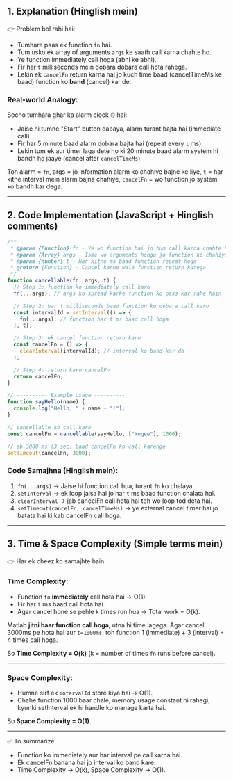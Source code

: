 ## **1. Explanation (Hinglish mein)**

👉 Problem bol rahi hai:

- Tumhare paas ek function `fn` hai.
- Tum usko ek array of arguments `args` ke saath call karna chahte ho.
- Ye function immediately call hoga (abhi ke abhi).
- Fir har `t` milliseconds mein dobara dobara call hota rahega.
- Lekin ek `cancelFn` return karna hai jo kuch time baad (cancelTimeMs ke baad) function ko **band** (cancel) kar de.

### **Real-world Analogy:**

Socho tumhara ghar ka alarm clock ⏰ hai:

- Jaise hi tumne "Start" button dabaya, alarm turant bajta hai (immediate call).
- Fir har 5 minute baad alarm dobara bajta hai (repeat every `t` ms).
- Lekin tum ek aur timer laga dete ho ki 20 minute baad alarm system hi bandh ho jaaye (cancel after `cancelTimeMs`).

Toh alarm = `fn`,
args = jo information alarm ko chahiye bajne ke liye,
`t` = har kitne interval mein alarm bajna chahiye,
`cancelFn` = wo function jo system ko bandh kar dega.

---

## **2. Code Implementation (JavaScript + Hinglish comments)**

```javascript
/**
 * @param {Function} fn - Ye wo function hai jo hum call karna chahte hain
 * @param {Array} args - Isme wo arguments honge jo function ko chahiye
 * @param {number} t - Har kitne ms baad function repeat hoga
 * @return {Function} - Cancel karne wala function return karega
 */
function cancellable(fn, args, t) {
  // Step 1: function ko immediately call karo
  fn(...args); // args ko spread karke function ko pass kar rahe hain

  // Step 2: har t milliseconds baad function ko dobara call karo
  const intervalId = setInterval(() => {
    fn(...args); // function har t ms baad call hoga
  }, t);

  // Step 3: ek cancel function return karo
  const cancelFn = () => {
    clearInterval(intervalId); // interval ko band kar do
  };

  // Step 4: return karo cancelFn
  return cancelFn;
}

// ---------- Example usage ----------
function sayHello(name) {
  console.log("Hello, " + name + "!");
}

// cancellable ko call karo
const cancelFn = cancellable(sayHello, ["Yogee"], 1000);

// ab 3000 ms (3 sec) baad cancelFn ko call karenge
setTimeout(cancelFn, 3000);
```

### **Code Samajhna (Hinglish mein):**

1. `fn(...args)` → Jaise hi function call hua, turant `fn` ko chalaya.
2. `setInterval` → ek loop jaisa hai jo har `t` ms baad function chalata hai.
3. `clearInterval` → jab cancelFn call hota hai toh wo loop tod deta hai.
4. `setTimeout(cancelFn, cancelTimeMs)` → ye external cancel timer hai jo batata hai ki kab cancelFn call hoga.

---

## **3. Time & Space Complexity (Simple terms mein)**

👉 Har ek cheez ko samajhte hain:

### **Time Complexity:**

- Function `fn` **immediately** call hota hai → O(1).
- Fir har `t` ms baad call hota hai.
- Agar cancel hone se pehle `k` times run hua → Total work = O(k).

Matlab **jitni baar function call hoga**, utna hi time lagega. Agar cancel 3000ms pe hota hai aur `t=1000ms`, toh function 1 (immediate) + 3 (interval) = 4 times call hoga.

So **Time Complexity = O(k)** (k = number of times `fn` runs before cancel).

---

### **Space Complexity:**

- Humne sirf ek `intervalId` store kiya hai → O(1).
- Chahe function 1000 baar chale, memory usage constant hi rahegi, kyunki setInterval ek hi handle ko manage karta hai.

So **Space Complexity = O(1)**.

---

✅ To summarize:

- Function ko immediately aur har interval pe call karna hai.
- Ek cancelFn banana hai jo interval ko band kare.
- Time Complexity → O(k), Space Complexity → O(1).
